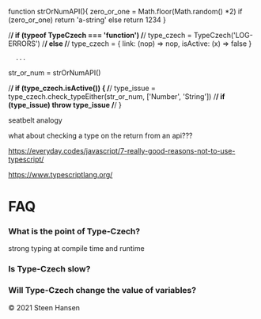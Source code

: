 




function strOrNumAPI(){
  zero_or_one = Math.floor(Math.random() *2)
  if (zero_or_one)
    return 'a-string'
  else
    return 1234
}

/**/  if (typeof TypeCzech === 'function')
/**/    type_czech = TypeCzech('LOG-ERRORS')
/**/  else
/**/    type_czech = { link: (nop) => nop, isActive: (x) => false }

      ...

str_or_num = strOrNumAPI()

/**/  if (type_czech.isActive()) {
/**/    type_issue = type_czech.check_typeEither(str_or_num, ['Number', 'String'])
/**/    if (type_issue) throw type_issue
/**/  }






seatbelt analogy

what about checking a type on the return from an api???




https://everyday.codes/javascript/7-really-good-reasons-not-to-use-typescript/

https://www.typescriptlang.org/
# FAQ

### What is the point of Type-Czech?

strong typing at compile time and runtime

### Is Type-Czech slow?


### Will Type-Czech change the value of variables?





&copy; 2021 Steen Hansen


